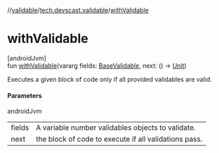 //[validable](../../index.md)/[tech.devscast.validable](index.md)/[withValidable](with-validable.md)

# withValidable

[androidJvm]\
fun [withValidable](with-validable.md)(vararg fields: [BaseValidable](-base-validable/index.md), next: () -&gt; [Unit](https://kotlinlang.org/api/latest/jvm/stdlib/kotlin/-unit/index.html))

Executes a given block of code only if all provided validables are valid.

#### Parameters

androidJvm

| | |
|---|---|
| fields | A variable number validables objects to validate. |
| next | the block of code to execute if all validations pass. |
